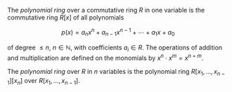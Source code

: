 The *polynomial ring* over a commutative ring $R$ in one variable is the commutative ring $R[x]$ of all polynomials

$$
p(x) = a_n x^n + a_{n-1} x^{n-1} + \cdots + a_1 x + a_0
$$

of degree $\leq n$, $n \in \mathbb{N}$, with coefficients $a_i \in R$. The operations of addition and multiplication are defined on the monomials by $x^n \cdot x^m = x^{n+m}$.

The *polynomial ring* over $R$ in $n$ variables is the polynomial ring $R[x_1, \ldots, x_{n-1}][x_n]$ over $R[x_1, \ldots, x_{n-1}]$.
